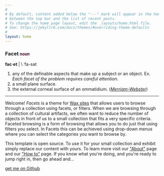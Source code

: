 ```yaml
---
#
# By default, content added below the "---" mark will appear in the home page
# between the top bar and the list of recent posts.
# To change the home page layout, edit the _layouts/home.html file.
# See: https://jekyllrb.com/docs/themes/#overriding-theme-defaults
#
layout: home
---
```


### Facet <span style="color:#440027;font-size:small"><em>noun</em></span>

**fac·et** | \ ˈfa-sət

1. any of the definable aspects that make up a subject or an object. Ex. *Each facet of the problem requires careful attention*.
2. a small plane surface.
3. the external corneal surface of an ommatidium. (*[Merriam-Webster](https://www.merriam-webster.com/dictionary/facet)*)

---

Welcome! *Facets* is a theme for [Wax sites](https://minicomp.github.io\/wax/) that allows users to browse through a collection using facets, or filters. When we are browsing through a collection of cultural artifacts, we often want to reduce the number of objects in front of us to a small collection that fits a very specific criteria. Faceted browsing is a form of browsing that allows you to do just that using filters you select. In Facets this can be achieved using drop-down menus where you can select the categories you want to browse by.

This template is open source. To use it for your small collection and exhibit simply replace our content with yours. To learn more visit our ["About"]({{site.baseurl}}/about/) page and our ["How to"]({{site.baseurl}}/learning/) page. If you know what you're doing, and you're ready to jump right in, then go ahead and...

<div class="text-center"><a class="action-button btn" href="https://github.com/minicomp/wax-facets/" target="_blank" role="button">get me on Github</a></div>
